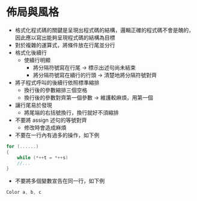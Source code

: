 # 佈局與風格
* 格式化程式碼的關鍵是呈現出程式碼的結構，邏輯正確的程式碼不會是醜的，因此應以寫出能夠呈現程式碼的結構為目標
* 對於複雜的運算式，將條件放在行尾並分行
* 格式化後續行
	* 使續行明顯
		* 將分隔符號寫在行尾 -> 標示出述句尚未結束
		* 將分隔符號寫在續行的行頭 -> 清楚地將分隔符號對齊
* 將子程式呼叫的後續行依照標準縮排
	* 換行後的參數縮排三個空格
	* 換行後的參數對齊第一個參數 -> 維護較麻煩，用第一個
* 讓行尾易於發現
	* 將尾端的右括號換行，換行就好不須縮排
* 不要將 assign 述句的等號對齊
	* 修改時會造成麻煩
* 不要在一行內有過多的操作，如下例
```c++
for (......)
{
	while (*++t = *++s)
	//...
}
```
* 不要將多個變數宣告在同一行，如下例
```c++
Color a, b, c
```
<!--stackedit_data:
eyJoaXN0b3J5IjpbLTEwMzk0MzIwMTksMTUzMjcyNjc1Niw3OD
MzMjIyMTIsMTU2NDg0MzEzLC0xMTQ3NTQwNjc4LDE0NTA1MzU4
MjRdfQ==
-->